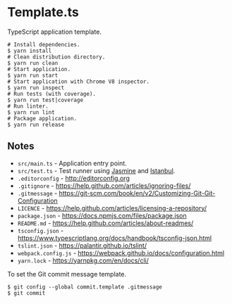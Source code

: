 # Template.ts

TypeScript application template.

```Shell
# Install dependencies.
$ yarn install
# Clean distribution directory.
$ yarn run clean
# Start application.
$ yarn run start
# Start application with Chrome V8 inspector.
$ yarn run inspect
# Run tests (with coverage).
$ yarn run test|coverage
# Run linter.
$ yarn run lint
# Package application.
$ yarn run release
```

## Notes

-   `src/main.ts` - Application entry point.
-   `src/test.ts` - Test runner using [Jasmine](https://jasmine.github.io/) and [Istanbul](http://gotwarlost.github.io/istanbul/).
-   `.editorconfig` - <http://editorconfig.org>
-   `.gitignore` - <https://help.github.com/articles/ignoring-files/>
-   `.gitmessage` - <https://git-scm.com/book/en/v2/Customizing-Git-Git-Configuration>
-   `LICENCE` - <https://help.github.com/articles/licensing-a-repository/>
-   `package.json` - <https://docs.npmjs.com/files/package.json>
-   `README.md` - <https://help.github.com/articles/about-readmes/>
-   `tsconfig.json` - <https://www.typescriptlang.org/docs/handbook/tsconfig-json.html>
-   `tslint.json` - <https://palantir.github.io/tslint/>
-   `webpack.config.js` - <https://webpack.github.io/docs/configuration.html>
-   `yarn.lock` - <https://yarnpkg.com/en/docs/cli/>

To set the Git commit message template.

```Shell
$ git config --global commit.template .gitmessage
$ git commit
```
